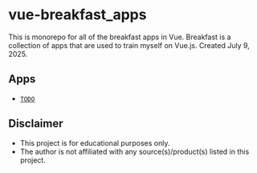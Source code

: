 # vue-breakfast_apps

This is monorepo for all of the breakfast apps in Vue. Breakfast is a collection of apps that are used to train myself on Vue.js. Created July 9, 2025.

## Apps

- [`TODO`](./todo)

## Disclaimer

- This project is for educational purposes only.
- The author is not affiliated with any source(s)/product(s) listed in this project.
